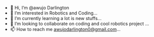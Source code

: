 - 👋 Hi, I’m @awujo Darlington 
- 👀 I’m interested in Robotics and Coding...
- 🌱 I’m currently learning a lot is new stuffs...
- 💞️ I’m looking to collaborate on coding and cool robotics project ...
- 📫 How to reach me awujodarlington0@gmail.com...

<!---
awujo/awujo is a ✨ special ✨ repository because its `README.md` (this file) appears on your GitHub profile.
You can click the Preview link to take a look at your changes.
--->
